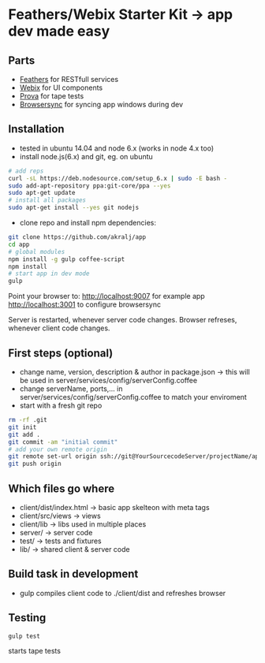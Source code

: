 # Feathers/Webix Starter Kit -> app dev made easy

## Parts
- [Feathers](http://feathersjs.com) for RESTfull services
- [Webix](www.webix.com) for UI components
- [Prova](https://github.com/akralj/prova) for tape tests
- [Browsersync](https://browsersync.io) for syncing app windows during dev


## Installation
- tested in ubuntu 14.04 and node 6.x (works in node 4.x too)
- install node.js(6.x) and git, eg. on ubuntu

``` sh
# add reps
curl -sL https://deb.nodesource.com/setup_6.x | sudo -E bash -
sudo add-apt-repository ppa:git-core/ppa --yes
sudo apt-get update
# install all packages
sudo apt-get install --yes git nodejs
```
- clone repo and install npm dependencies:

``` sh
git clone https://github.com/akralj/app
cd app
# global modules
npm install -g gulp coffee-script
npm install
# start app in dev mode
gulp
```
Point your browser to:
[http://localhost:9007](http://localhost:9007) for example app
[http://localhost:3001](http://localhost:3001) to configure browsersync

Server is restarted, whenever server code changes.
Browser refreses, whenever client code changes.

## First steps (optional)
- change name, version, description & author in package.json -> this will be used in server/services/config/serverConfig.coffee
- change serverName, ports,... in server/services/config/serverConfig.coffee to match your enviroment
- start with a fresh git repo
``` sh
rm -rf .git
git init
git add .
git commit -am "initial commit"
# add your own remote origin
git remote set-url origin ssh://git@YourSourcecodeServer/projectName/appName.git
git push origin
```

## Which files go where
- client/dist/index.html -> basic app skelteon with meta tags
- client/src/views -> views
- client/lib -> libs used in multiple places
- server/ -> server code
- test/ -> tests and fixtures
- lib/ -> shared client & server code


## Build task in development
- gulp compiles client code to ./client/dist and refreshes browser


## Testing

``` sh
gulp test
```
starts tape tests
